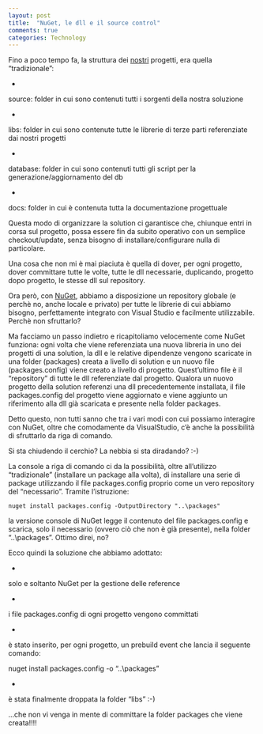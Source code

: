 ```yaml
---
layout: post
title:  "NuGet, le dll e il source control"
comments: true
categories: Technology
---
```



Fino a poco tempo fa, la struttura dei [nostri](http://www.codiceplastico.com) progetti, era quella &#8220;tradizionale&#8221;:

- 
source: folder in cui sono contenuti tutti i sorgenti della nostra soluzione

- 
libs: folder in cui sono contenute tutte le librerie di terze parti referenziate dai nostri progetti

- 
database: folder in cui sono contenuti tutti gli script per la generazione/aggiornamento del db

- 
docs: folder in cui è contenuta tutta la documentazione progettuale



Questa modo di organizzare la solution ci garantisce che, chiunque entri in corsa sul progetto, possa essere fin da subito operativo con un semplice checkout/update, senza bisogno di installare/configurare nulla di particolare.

Una cosa che non mi è mai piaciuta è quella di dover, per ogni progetto, dover committare tutte le volte, tutte le dll necessarie, duplicando, progetto dopo progetto, le stesse dll sul repository.

Ora però, con [NuGet](http://nuget.org/), abbiamo a disposizione un repository globale (e perchè no, anche locale e privato) per tutte le librerie di cui abbiamo bisogno, perfettamente integrato con Visual Studio e facilmente utilizzabile. Perchè non sfruttarlo?

Ma facciamo un passo indietro e ricapitoliamo velocemente come NuGet funziona: ogni volta che viene referenziata una nuova libreria in uno dei progetti di una solution, la dll e le relative dipendenze vengono scaricate in una folder (packages) creata a livello di solution e un nuovo file (packages.config) viene creato a livello di progetto. Quest&#8217;ultimo file è il &#8220;repository&#8221; di tutte le dll referenziate dal progetto.
Qualora un nuovo progetto della solution referenzi una dll precedentemente installata, il file packages.config del progetto viene aggiornato e viene aggiunto un riferimento alla dll già scaricata e presente nella folder packages.

Detto questo, non tutti sanno che tra i vari modi con cui possiamo interagire con NuGet, oltre che comodamente da VisualStudio, c&#8217;è anche la possibilità di sfruttarlo da riga di comando.

Si sta chiudendo il cerchio? La nebbia si sta diradando? :-)

La console a riga di comando ci da la possibilità, oltre all&#8217;utilizzo &#8220;tradizionale&#8221; (installare un package alla volta), di installare una serie di package utilizzando il file packages.config proprio come un vero repository del &#8220;necessario&#8221;.
Tramite l&#8217;istruzione:

```
nuget install packages.config -OutputDirectory "..\packages"

```

la versione console di NuGet legge il contenuto del file packages.config e scarica, solo il necessario (ovvero ciò che non è già presente), nella folder &#8220;..\packages&#8221;. Ottimo direi, no?

Ecco quindi la soluzione che abbiamo adottato:

- 
solo e soltanto NuGet per la gestione delle reference

- 
i file packages.config di ogni progetto vengono committati

- 
è stato inserito, per ogni progetto, un prebuild event che lancia il seguente comando:

nuget install packages.config -o &#8220;..\packages&#8221;

- 
è stata finalmente droppata la folder &#8220;libs&#8221; :-)



&#8230;che non vi venga in mente di committare la folder packages che viene creata!!!!

